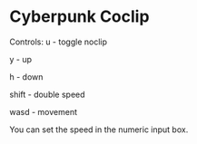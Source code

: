 # Cyberpunk Coclip

Controls:
u - toggle noclip

y - up

h - down

shift - double speed

wasd - movement

You can set the speed in the numeric input box.
